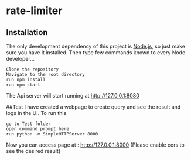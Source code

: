 # rate-limiter

## Installation


The only development dependency of this project is [Node.js](https://nodejs.org), so just make sure you have it installed.
Then type few commands known to every Node developer...

```
Clone the repository
Navigate to the root directory
run npm install
run npm start
```
The Api server will start running at http://127.0.0.1:8080

##Test 
I have created a webpage to create query and see the result and logs in the UI. To run this

```
go to Test folder
open command prompt here
run python -m SimpleHTTPServer 8000

```
Now you can access page at : http://127.0.0.1:8000  (Please enable cors to see the desired result)


